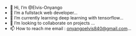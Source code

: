 - 👋 Hi, I’m @Elvis-Onyango
- 👀 I’m a fullstack web developer...
- 🌱 I’m currently learning deep learning with tensorflow...
- 💞️ I’m looking to collaborate on projects ...
- 📫 How to reach me email : onyangoelvis840@gmail.com...

<!---
Elvis-Onyango/Elvis-Onyango is a ✨ special ✨ repository because its `README.md` (this file) appears on your GitHub profile.
You can click the Preview link to take a look at your changes.
--->

